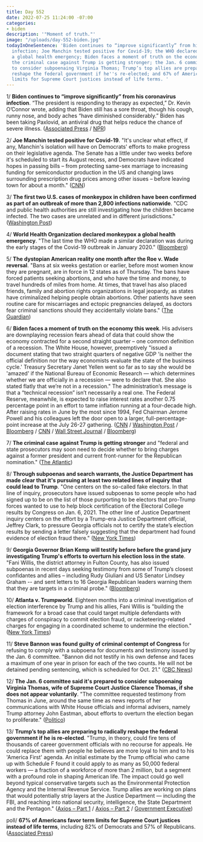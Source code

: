 ```yaml
---
title: Day 552
date: 2022-07-25 11:24:00 -07:00
categories:
- biden
description: '"Moment of truth."'
image: "/uploads/day-552-biden.jpg"
todayInOneSentence: 'Biden continues to “improve significantly” from his coronavirus
  infection; Joe Manchin tested positive for Covid-19; the WHO declared monkeypox
  a global health emergency; Biden faces a moment of truth on the economy this week;
  the criminal case against Trump is getting stronger; the Jan. 6 committee is prepared
  to consider subpoenaing Virginia Thomas; Trump’s top allies are preparing to radically
  reshape the federal government if he''s re-elected; and 67% of Americans favor term
  limits for Supreme Court justices instead of life terms. '
---
```


1/ **Biden continues to “improve significantly” from his coronavirus infection**. “The president is responding to therapy as expected,” Dr. Kevin O’Connor wrote, adding that Biden still has a sore throat, though his cough, runny nose, and body aches “have diminished considerably.” Biden has been taking Paxlovid, an antiviral drug that helps reduce the chance of severe illness. ([Associated Press](https://apnews.com/article/biden-covid-health-government-and-politics-e7a24a9dfb0cacd26937286cb0a2b625) / [NPR](https://www.npr.org/2022/07/24/1113263372/biden-coronavirus-symptoms-update))

2/ **Joe Manchin tested positive for Covid-19**. "It's unclear what effect, if any, Manchin's isolation will have on Democrats' efforts to make progress on their legislative agenda. The Senate has a little under two weeks before it's scheduled to start its August recess, and Democrats have indicated hopes in passing bills – from protecting same-sex marriage to increasing funding for semiconductor production in the US and changing laws surrounding prescription drug prices among other issues – before leaving town for about a month." ([CNN](https://www.cnn.com/2022/07/25/politics/joe-manchin-covid-positive/index.html))

3/ **The first two U.S. cases of monkeypox in children have been confirmed as part of an outbreak of more than 2,800 infections nationwide**. "CDC and public health authorities are still investigating how the children became infected. The two cases are unrelated and in different jurisdictions." ([Washington Post](https://www.washingtonpost.com/health/2022/07/22/first-monkeypox-cases-children-united-states/))

4/ **World Health Organization declared monkeypox a global health emergency**. "The last time the WHO made a similar declaration was during the early stages of the Covid-19 outbreak in January 2020." ([Bloomberg](https://www.bloomberg.com/news/articles/2022-07-23/who-declares-monkeypox-outbreak-an-international-emergency?sref=MIBMEEoj))

5/ **The dystopian American reality one month after the Roe v. Wade reversal**. "Bans at six weeks gestation or earlier, before most women know they are pregnant, are in force in 12 states as of Thursday. The bans have forced patients seeking abortions, and who have the time and money, to travel hundreds of miles from home. At times, that travel has also placed friends, family and abortion rights organizations in legal jeopardy, as states have criminalized helping people obtain abortions. Other patients have seen routine care for miscarriages and ectopic pregnancies delayed, as doctors fear criminal sanctions should they accidentally violate bans." ([The Guardian](https://www.theguardian.com/us-news/2022/jul/25/us-abortion-bans-states-after-roe-v-wade))

6/ **Biden faces a moment of truth on the economy this week**. His advisers are downplaying recession fears ahead of data that could show the economy contracted for a second straight quarter – one common definition of a recession. The White House, however, preemptively "issued a document stating that two straight quarters of negative GDP 'is neither the official definition nor the way economists evaluate the state of the business cycle.' Treasury Secretary Janet Yellen went so far as to say she would be 'amazed' if the National Bureau of Economic Research — which determines whether we are officially in a recession — were to declare that. She also stated flatly that we’re not in a recession." The administration’s message is that a “technical recession” isn’t necessarily a real one. The Federal Reserve, meanwhile, is expected to raise interest rates another 0.75 percentage point in an effort to tame inflation running at a four-decade high. After raising rates in June by the most since 1994, Fed Chairman Jerome Powell and his colleagues left the door open to a larger, full-percentage-point increase at the July 26-27 gathering. ([CNN](https://www.cnn.com/2022/07/25/politics/biden-big-week-for-economy-inflation/index.html) / [Washington Post](https://www.washingtonpost.com/politics/2022/07/25/biden-administration-recession-pushback/) / [Bloomberg](https://www.bloomberg.com/news/articles/2022-07-25/biden-team-s-take-on-technical-recession-it-s-not-a-real-one?sref=MIBMEEoj) / [CNN](https://www.cnn.com/2022/07/25/politics/white-house-recession-worries/index.html) / [Wall Street Journal](https://www.wsj.com/articles/fed-officials-preparing-to-lift-interest-rates-by-another-0-75-percentage-point-11658068201) / [Bloomberg](https://www.bloomberg.com/news/articles/2022-07-24/fed-to-inflict-more-pain-on-economy-as-it-readies-big-rate-hike?sref=MIBMEEoj))

7/ **The criminal case against Trump is getting stronger** and "federal and state prosecutors may soon need to decide whether to bring charges against a former president and current front-runner for the Republican nomination." ([The Atlantic](https://www.theatlantic.com/newsletters/archive/2022/07/january-6-committee-hearings-trump-charges/670931/?scrolla=5eb6d68b7fedc32c19ef33b4))

8/ **Through subpoenas and search warrants, the Justice Department has made clear that it's pursuing at least two related lines of inquiry that could lead to Trump**. "One centers on the so-called fake electors. In that line of inquiry, prosecutors have issued subpoenas to some people who had signed up to be on the list of those purporting to be electors that pro-Trump forces wanted to use to help block certification of the Electoral College results by Congress on Jan. 6, 2021. The other line of Justice Department inquiry centers on the effort by a Trump-era Justice Department official, Jeffrey Clark, to pressure Georgia officials not to certify the state’s election results by sending a letter falsely suggesting that the department had found evidence of election fraud there." ([New York Times](https://www.nytimes.com/2022/07/25/us/politics/jan-6-justice-department-garland.html))

9/ **Georgia Governor Brian Kemp will testify before before the grand jury investigating Trump's efforts to overturn his election loss in the state**. "Fani Willis, the district attorney in Fulton County, has also issued subpoenas in recent days seeking testimony from some of Trump’s closest confidantes and allies – including Rudy Giuliani and US Senator Lindsey Graham -- and sent letters to 16 Georgia Republican leaders warning them that they are targets in a criminal probe." ([Bloomberg](https://www.bloomberg.com/news/articles/2022-07-25/georgia-governor-kemp-to-testify-in-trump-s-2020-investigation?sref=MIBMEEoj))

10/ **Atlanta v. Trumpworld**. Eighteen months into a criminal investigation of election interference by Trump and his allies, Fani Willis is "building the framework for a broad case that could target multiple defendants with charges of conspiracy to commit election fraud, or racketeering-related charges for engaging in a coordinated scheme to undermine the election." ([New York Times](https://www.nytimes.com/2022/07/23/us/politics/trump-georgia-election-interference.html))

11/ **Steve Bannon was found guilty of criminal contempt of Congress** for refusing to comply with a subpoena for documents and testimony issued by the Jan. 6 committee. "Bannon did not testify in his own defense and faces a maximum of one year in prison for each of the two counts. He will not be detained pending sentencing, which is scheduled for Oct. 21." ([CBC News](https://www.cbsnews.com/news/steve-bannon-verdict-jan-6-criminal-contempt-congress-trial/))

12/ **The Jan. 6 committee said it's prepared to consider subpoenaing Virginia Thomas, wife of Supreme Court Justice Clarence Thomas, if she does not appear voluntarily**. "The committee requested testimony from Thomas in June, around the same time as news reports of her communications with White House officials and informal advisers, namely Trump attorney John Eastman, about efforts to overturn the election began to proliferate." ([Politico](https://www.politico.com/news/2022/07/24/cheney-jan-6-subpoena-ginni-thomas-00047593))

13/ **Trump’s top allies are preparing to radically reshape the federal government if he is re-elected**. "Trump, in theory, could fire tens of thousands of career government officials with no recourse for appeals. He could replace them with people he believes are more loyal to him and to his 'America First' agenda. An initial estimate by the Trump official who came up with Schedule F found it could apply to as many as 50,000 federal workers — a fraction of a workforce of more than 2 million, but a segment with a profound role in shaping American life. The impact could go well beyond typical conservative targets such as the Environmental Protection Agency and the Internal Revenue Service. Trump allies are working on plans that would potentially strip layers at the Justice Department — including the FBI, and reaching into national security, intelligence, the State Department and the Pentagon." ([Axios – Part 1](https://www.axios.com/2022/07/22/trump-2025-radical-plan-second-term) / [Axios – Part 2](https://www.axios.com/2022/07/23/donald-trump-news-schedule-f-executive-order) / [Government Executive](https://www.govexec.com/workforce/2022/07/trump-reelected-aides-plan-purge-civil-service/374842/))

poll/ **67% of Americans favor term limits for Supreme Court justices instead of life terms**, including 82% of Democrats and 57% of Republicans. ([Associated Press](https://apnews.com/article/abortion-ketanji-brown-jackson-us-supreme-court-government-and-politics-only-on-ap-8adc9a08c9e8001c8ef0455906542a60))